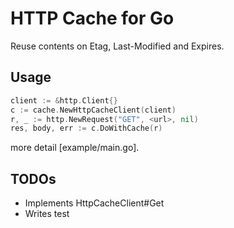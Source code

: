 # HTTP Cache for Go

Reuse contents on Etag, Last-Modified and Expires.


## Usage

```go
client := &http.Client{}
c := cache.NewHttpCacheClient(client)
r, _ := http.NewRequest("GET", <url>, nil)
res, body, err := c.DoWithCache(r)
```

more detail [example/main.go].


## TODOs

- Implements HttpCacheClient#Get
- Writes test
